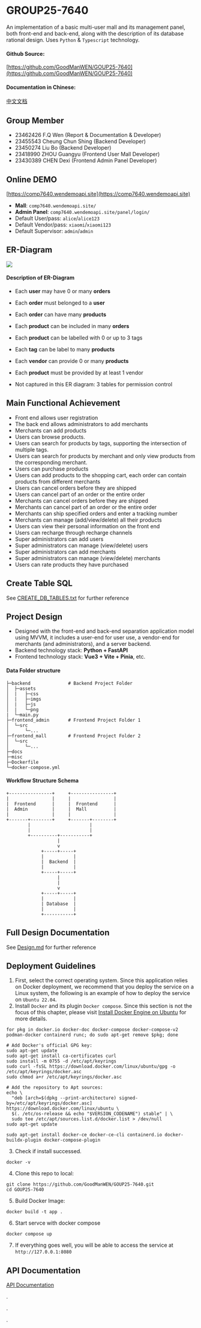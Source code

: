 # GROUP25-7640

An implementation of a basic multi-user mall and its management panel, both front-end and back-end, along with the description of its database rational design. Uses `Python` & `Typescript` technology.

#### Github Source:
[https://github.com/GoodManWEN/GOUP25-7640](https://github.com/GoodManWEN/GOUP25-7640)

#### Documentation in Chinese:

[中文文档](https://github.com/GoodManWEN/GOUP25-7640/blob/main/docs/README_zh.md)

## Group Member
- 23462426 F.Q Wen (Report & Documentation & Developer)
- 23455543 Cheung Chun Shing (Backend Developer)
- 23450274 Liu Bo (Backend Developer)
- 23418990 ZHOU Guangyu (Frontend User Mall Developer)
- 23430389 CHEN Dexi (Frontend Admin Panel Developer)


## Online DEMO
[https://comp7640.wendemoapi.site](https://comp7640.wendemoapi.site)
- **Mall**: `comp7640.wendemoapi.site/`
- **Admin Panel**: `comp7640.wendemoapi.site/panel/login/`
- Default User/pass: `alice`/`alice123`
- Default Vendor/pass: `xiaomi`/`xiaomi123`
- Default Supervisor: `admin`/`admin`


## ER-Diagram
![](https://github.com/GoodManWEN/GOUP25-7640/blob/main/misc/ERD-v2.png?raw=true)

#### Description of ER-Diagram
- Each **user** may have 0 or many **orders**
- Each **order** must belonged to a **user**

- Each **order** can have many **products** 
- Each **product** can be included in many **orders**

- Each **product** can be labelled with 0 or up to 3 tags
- Each **tag** can be label to many **products**

- Each **vendor** can provide 0 or many **products**
- Each **product** must be provided by at least 1 vendor

- Not captured in this ER diagram: 3 tables for permission control

## Main Functional Achievement

- Front end allows user registration
- The back end allows administrators to add merchants
- Merchants can add products
- Users can browse products.
- Users can search for products by tags, supporting the intersection of multiple tags.
- Users can search for products by merchant and only view products from the corresponding merchant.
- Users can purchase products
- Users can add products to the shopping cart, each order can contain products from different merchants
- Users can cancel orders before they are shipped
- Users can cancel part of an order or the entire order
- Merchants can cancel orders before they are shipped
- Merchants can cancel part of an order or the entire order
- Merchants can ship specified orders and enter a tracking number
- Merchants can manage (add/view/delete) all their products
- Users can view their personal information on the front end
- Users can recharge through recharge channels
- Super administrators can add users
- Super administrators can manage (view/delete) users
- Super administrators can add merchants
- Super administrators can manage (view/delete) merchants
- Users can rate products they have purchased

## Create Table SQL
See [CREATE_DB_TABLES.txt](https://github.com/GoodManWEN/GOUP25-7640/blob/main/misc/CREATE_DB_TABLES.txt) for further reference


## Project Design

- Designed with the front-end and back-end separation application model using MVVM, it includes a user-end for user use, a vendor-end for merchants (and administrators), and a server backend.
- Backend technology stack: **Python + FastAPI**
- Frontend technology stack: **Vue3 + Vite + Pinia**, etc.

#### Data Folder structure
```
├─backend              # Backend Project Folder
│  ├─assets
│  |   ├─css
│  |   ├─imgs
│  |   ├─js
│  |   └─png
|  └─main.py
├─frontend_admin       # Frontend Project Folder 1
│  └─src
│      └─...
├─frontend_mall        # Frontend Project Folder 2
│  └─src
│      └─...
├─docs
├─misc
├─Dockerfile
└─docker-compose.yml
```


#### Workflow Structure Schema
```
+----------------+     +----------------+
|                |     |                |
|  Frontend      |     |  Frontend      |
|  Admin         |     |  Mall          |
|                |     |                |
+-------+--------+     +-------+--------+
        |                      |
        |                      |
        +----------+-----------+
                   |
                   v
             +-----+-----+
             |           |
             |  Backend  |
             |           |
             +-----+-----+
                   |
                   |
                   v
             +-----+-----+
             |           |
             | Database  |
             |           |
             +-----------+
```

## Full Design Documentation

See [Design.md](https://github.com/GoodManWEN/GOUP25-7640/blob/main/docs/design.md) for further reference


## Deployment Guidelines

1. First, select the correct operating system. Since this application relies on Docker deployment, we recommend that you deploy the service on a Linux system, the following is an example of how to deploy the service on `Ubuntu 22.04`.
2. Install `Docker` and its plugin `Docker compose`. Since this section is not the focus of this chapter, please visit [Install Docker Engine on Ubuntu](https://docs.docker.com/engine/install/ubuntu/) for more details.
```shell
for pkg in docker.io docker-doc docker-compose docker-compose-v2 podman-docker containerd runc; do sudo apt-get remove $pkg; done

# Add Docker's official GPG key:
sudo apt-get update
sudo apt-get install ca-certificates curl
sudo install -m 0755 -d /etc/apt/keyrings
sudo curl -fsSL https://download.docker.com/linux/ubuntu/gpg -o /etc/apt/keyrings/docker.asc
sudo chmod a+r /etc/apt/keyrings/docker.asc

# Add the repository to Apt sources:
echo \
  "deb [arch=$(dpkg --print-architecture) signed-by=/etc/apt/keyrings/docker.asc] https://download.docker.com/linux/ubuntu \
  $(. /etc/os-release && echo "$VERSION_CODENAME") stable" | \
  sudo tee /etc/apt/sources.list.d/docker.list > /dev/null
sudo apt-get update

sudo apt-get install docker-ce docker-ce-cli containerd.io docker-buildx-plugin docker-compose-plugin
```
3. Check if install successed.
```shell
docker -v
```
4. Clone this repo to local:
```shell
git clone https://github.com/GoodManWEN/GOUP25-7640.git
cd GOUP25-7640
```
5. Build Docker Image:
```shell
docker build -t app .
```
6. Start servce with docker compose
```shell
docker compose up
```
7. If everything goes well, you will be able to access the service at `http://127.0.0.1:8080`

## API Documentation

[API Documentation](https://github.com/GoodManWEN/GOUP25-7640/blob/main/docs/api_design.md)

.

.

.



